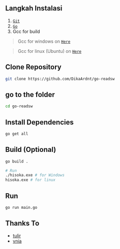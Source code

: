 ## Langkah Instalasi

1. [`Git`](https://git-scm.com/downloads)
2. [`Go`](https://go.dev/doc/install)
3. Gcc for build

> Gcc for windows on [`Here`](https://dev.to/gamegods3/how-to-install-gcc-in-windows-10-the-easier-way-422j)

> Gcc for linux (Ubuntu) on [`Here`](https://linuxize.com/post/how-to-install-gcc-on-ubuntu-20-04/)

## Clone Repository 
```sh
git clone https://github.com/DikaArdnt/go-readsw
```

## go to the folder 
```sh
cd go-readsw
```

## Install Dependencies
```sh
go get all
```

## Build (Optional)
```sh
go build .

# Run
./hisoka.exe # for Windows
hisoka.exe # for linux
```

## Run
```sh
go run main.go
```

## Thanks To
- [tulir](https://github.com/tulir)
- [vnia](https://github.com/fckvania)